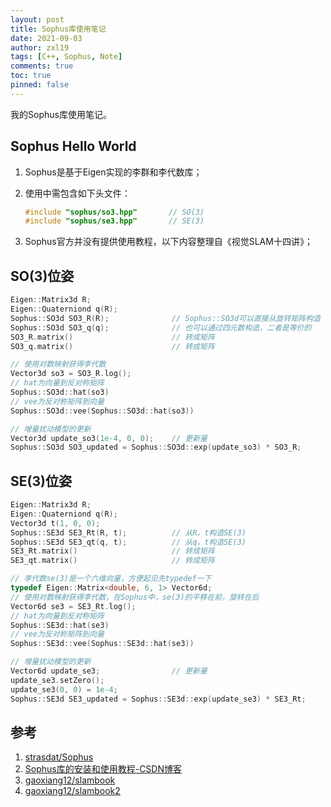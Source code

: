 ```yaml
---
layout: post
title: Sophus库使用笔记
date: 2021-09-03
author: zxl19
tags: [C++, Sophus, Note]
comments: true
toc: true
pinned: false
---
```


我的Sophus库使用笔记。

<!-- more -->

## Sophus Hello World

1. Sophus是基于Eigen实现的李群和李代数库；
2. 使用中需包含如下头文件：

    ```cpp
    #include "sophus/so3.hpp"       // SO(3)
    #include "sophus/se3.hpp"       // SE(3)
    ```

3. Sophus官方并没有提供使用教程，以下内容整理自《视觉SLAM十四讲》；

## SO(3)位姿

```cpp
Eigen::Matrix3d R;
Eigen::Quaterniond q(R);
Sophus::SO3d SO3_R(R);              // Sophus::SO3d可以直接从旋转矩阵构造
Sophus::SO3d SO3_q(q);              // 也可以通过四元数构造，二者是等价的
SO3_R.matrix()                      // 转成矩阵
SO3_q.matrix()                      // 转成矩阵

// 使用对数映射获得李代数
Vector3d so3 = SO3_R.log();
// hat为向量到反对称矩阵
Sophus::SO3d::hat(so3)
// vee为反对称矩阵到向量
Sophus::SO3d::vee(Sophus::SO3d::hat(so3))

// 增量扰动模型的更新
Vector3d update_so3(1e-4, 0, 0);    // 更新量
Sophus::SO3d SO3_updated = Sophus::SO3d::exp(update_so3) * SO3_R;
```

## SE(3)位姿

```cpp
Eigen::Matrix3d R;
Eigen::Quaterniond q(R);
Vector3d t(1, 0, 0);
Sophus::SE3d SE3_Rt(R, t);          // 从R，t构造SE(3)
Sophus::SE3d SE3_qt(q, t);          // 从q，t构造SE(3)
SE3_Rt.matrix()                     // 转成矩阵
SE3_qt.matrix()                     // 转成矩阵

// 李代数se(3)是一个六维向量，方便起见先typedef一下
typedef Eigen::Matrix<double, 6, 1> Vector6d;
// 使用对数映射获得李代数，在Sophus中，se(3)的平移在前，旋转在后
Vector6d se3 = SE3_Rt.log();
// hat为向量到反对称矩阵
Sophus::SE3d::hat(se3)
// vee为反对称矩阵到向量
Sophus::SE3d::vee(Sophus::SE3d::hat(se3))

// 增量扰动模型的更新
Vector6d update_se3;                // 更新量
update_se3.setZero();
update_se3(0, 0) = 1e-4;
Sophus::SE3d SE3_updated = Sophus::SE3d::exp(update_se3) * SE3_Rt;
```

## 参考

1. [strasdat/Sophus](https://github.com/strasdat/Sophus)
2. [Sophus库的安装和使用教程-CSDN博客](https://blog.csdn.net/u011092188/article/details/77833022)
3. [gaoxiang12/slambook](https://github.com/gaoxiang12/slambook)
4. [gaoxiang12/slambook2](https://github.com/gaoxiang12/slambook2)
